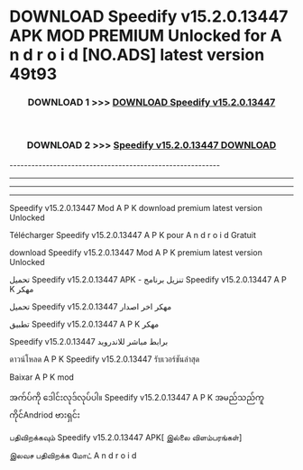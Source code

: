 # DOWNLOAD Speedify v15.2.0.13447 APK MOD PREMIUM Unlocked for A n d r o i d [NO.ADS] latest version 49t93 



<div align="center">

<h3>DOWNLOAD 1 >>> <a href="https://getmod2.web.app/?judul=Speedify v15.2.0.13447">DOWNLOAD Speedify v15.2.0.13447</a></h3><br>

<h3>DOWNLOAD 2 >>> <a href="https://getmod2.web.app/?judul=Speedify v15.2.0.13447">Speedify v15.2.0.13447 DOWNLOAD </a></h3>

</div>
----------------------------------------------------------

----------------------------------------------------------

----------------------------------------------------------

----------------------------------------------------------

Speedify v15.2.0.13447 Mod A P K download premium latest version Unlocked

Télécharger Speedify v15.2.0.13447 A P K pour A n d r o i d Gratuit

download Speedify v15.2.0.13447 Mod A P K premium latest version Unlocked

تحميل Speedify v15.2.0.13447 APK - تنزيل برنامج Speedify v15.2.0.13447 A P K مهكر

تحميل Speedify v15.2.0.13447 مهكر اخر اصدار

تطبيق Speedify v15.2.0.13447 A P K مهكر

Speedify v15.2.0.13447 برابط مباشر للاندرويد

ดาวน์โหลด A P K Speedify v15.2.0.13447 รับเวอร์ชันล่าสุด

Baixar A P K mod

အက်ပ်ကို ဒေါင်းလုဒ်လုပ်ပါ။ Speedify v15.2.0.13447 A P K အမည်သည်ကူကိုင်Andriod ဗားရှင်း

பதிவிறக்கவும் Speedify v15.2.0.13447 APK[ இல்லை விளம்பரங்கள்] 
 
இலவச பதிவிறக்க மோட் A n d r o i d




